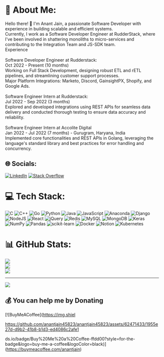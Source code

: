 # 💫 About Me:
Hello there! 👋 I'm Anant Jain, a passionate Software Developer with experience in building scalable and efficient systems. <br>Currently, I work as a Software Developer Engineer at RudderStack, where I've been involved in shattering monoliths to micro-services and contributing to the Integration Team and JS-SDK team.<br>Experience<br><br>Software Developer Engineer at Rudderstack:<br>Oct 2022 - Present (10 months)<br>Working on Full Stack Development, designing robust ETL and rETL pipelines, and streamlining customer support processes.<br>Major Platform Integrations: Marketo, Discord, GainsightPX, Shopify, and Google Ads.<br><br>Software Engineer Intern at Rudderstack:<br>Jul 2022 - Sep 2022 (3 months)<br>Explored and developed integrations using REST APIs for seamless data delivery and conducted thorough testing to ensure data accuracy and reliability.<br><br>Software Engineer Intern at Accolite Digital<br>Jan 2022 - Jul 2022 (7 months) - Gurugram, Haryana, India<br>Implemented core functionalities and REST APIs in Golang, leveraging the language's standard library and best practices for error handling and concurrency.<br>


## 🌐 Socials:
[![LinkedIn](https://img.shields.io/badge/LinkedIn-%230077B5.svg?logo=linkedin&logoColor=white)](https://linkedin.com/in/anantjain28) [![Stack Overflow](https://img.shields.io/badge/-Stackoverflow-FE7A16?logo=stack-overflow&logoColor=white)](https://stackoverflow.com/users/15923425) 

# 💻 Tech Stack:
![C](https://img.shields.io/badge/c-%2300599C.svg?style=flat-square&logo=c&logoColor=white) ![C++](https://img.shields.io/badge/c++-%2300599C.svg?style=flat-square&logo=c%2B%2B&logoColor=white) ![Go](https://img.shields.io/badge/go-%2300ADD8.svg?style=flat-square&logo=go&logoColor=white) ![Python](https://img.shields.io/badge/python-3670A0?style=flat-square&logo=python&logoColor=ffdd54) ![Java](https://img.shields.io/badge/java-%23ED8B00.svg?style=flat-square&logo=java&logoColor=white) ![JavaScript](https://img.shields.io/badge/javascript-%23323330.svg?style=flat-square&logo=javascript&logoColor=%23F7DF1E) ![Anaconda](https://img.shields.io/badge/Anaconda-%2344A833.svg?style=flat-square&logo=anaconda&logoColor=white) ![Django](https://img.shields.io/badge/django-%23092E20.svg?style=flat-square&logo=django&logoColor=white) ![NodeJS](https://img.shields.io/badge/node.js-6DA55F?style=flat-square&logo=node.js&logoColor=white) ![React](https://img.shields.io/badge/react-%2320232a.svg?style=flat-square&logo=react&logoColor=%2361DAFB) ![jQuery](https://img.shields.io/badge/jquery-%230769AD.svg?style=flat-square&logo=jquery&logoColor=white) ![Redis](https://img.shields.io/badge/redis-%23DD0031.svg?style=flat-square&logo=redis&logoColor=white) ![MySQL](https://img.shields.io/badge/mysql-%2300f.svg?style=flat-square&logo=mysql&logoColor=white) ![MongoDB](https://img.shields.io/badge/MongoDB-%234ea94b.svg?style=flat-square&logo=mongodb&logoColor=white) ![Keras](https://img.shields.io/badge/Keras-%23D00000.svg?style=flat-square&logo=Keras&logoColor=white) ![NumPy](https://img.shields.io/badge/numpy-%23013243.svg?style=flat-square&logo=numpy&logoColor=white) ![Pandas](https://img.shields.io/badge/pandas-%23150458.svg?style=flat-square&logo=pandas&logoColor=white) ![scikit-learn](https://img.shields.io/badge/scikit--learn-%23F7931E.svg?style=flat-square&logo=scikit-learn&logoColor=white) ![Docker](https://img.shields.io/badge/docker-%230db7ed.svg?style=flat-square&logo=docker&logoColor=white) ![Notion](https://img.shields.io/badge/Notion-%23000000.svg?style=flat-square&logo=notion&logoColor=white) ![Kubernetes](https://img.shields.io/badge/kubernetes-%23326ce5.svg?style=flat-square&logo=kubernetes&logoColor=white)
# 📊 GitHub Stats:
![](https://github-readme-stats.vercel.app/api?username=anantjain45823&theme=onedark&hide_border=true&include_all_commits=false&count_private=true)<br/>
![](https://github-readme-streak-stats.herokuapp.com/?user=anantjain45823&theme=onedark&hide_border=true)<br/>
![](https://github-readme-stats.vercel.app/api/top-langs/?username=anantjain45823&theme=onedark&hide_border=true&include_all_commits=false&count_private=true&layout=compact)

---
[![](https://visitcount.itsvg.in/api?id=anantjain45823&icon=0&color=0)](https://visitcount.itsvg.in)

  ## 💰 You can help me by Donating
  [![BuyMeACoffee](https://img.shiel

https://github.com/anantjain45823/anantjain45823/assets/62471433/1955e27d-d9b2-41b8-b1d3-ed4086c2afe1

ds.io/badge/Buy%20Me%20a%20Coffee-ffdd00?style=for-the-badge&logo=buy-me-a-coffee&logoColor=black)](https://buymeacoffee.com/anantjain) 

  
<!-- Proudly created with GPRM ( https://gprm.itsvg.in ) -->
